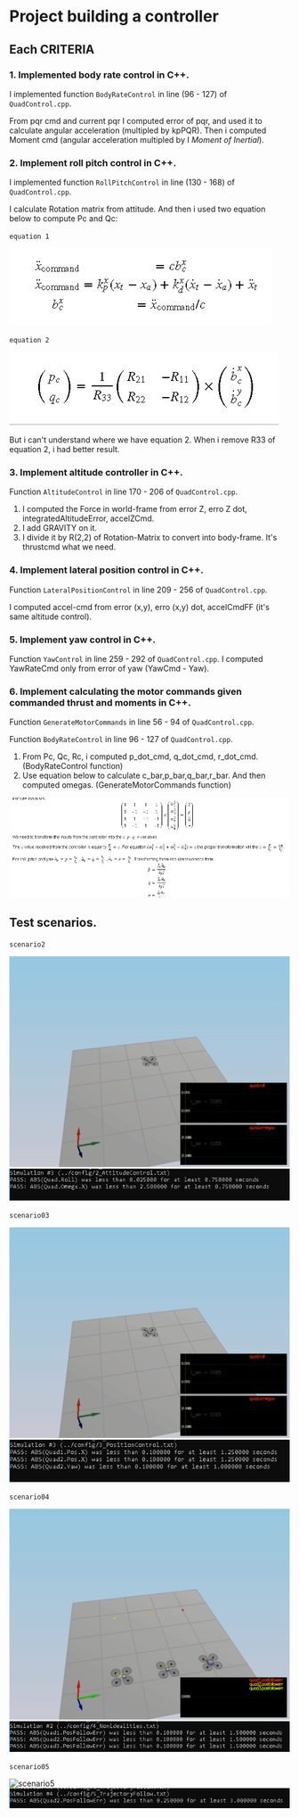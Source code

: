 # Project building a controller #

## Each CRITERIA ##

### 1. Implemented body rate control in C++. ###

I implemented function `BodyRateControl` in line (96 - 127) of `QuadControl.cpp`.

From pqr cmd and current pqr I computed error of pqr, and used it to calculate angular acceleration (multipled by kpPQR). Then i computed Moment cmd (angular acceleration multipled by I *Moment of Inertial*).

### 2. Implement roll pitch control in C++. ###

I implemented function `RollPitchControl` in line (130 - 168) of `QuadControl.cpp`.

I calculate Rotation matrix from attitude. And then i used two equation below to compute Pc and Qc:

`equation 1`

![equation1](./animations/rollpitch_equation1.png)

`equation 2`

![equation2](./animations/rollpitch_equation2.png)

But i can't understand where we have equation 2. When i remove R33 of equation 2, i had better result.

### 3. Implement altitude controller in C++. ###

Function `AltitudeControl` in line 170 - 206 of `QuadControl.cpp`.

1. I computed the Force in world-frame from error Z, erro Z dot, integratedAltitudeError, accelZCmd.
2. I add GRAVITY on it.
3. I divide it by R(2,2) of Rotation-Matrix to convert into body-frame. It's thrustcmd what we need.

### 4. Implement lateral position control in C++. ###

Function `LateralPositionControl` in line 209 - 256 of `QuadControl.cpp`.

I computed accel-cmd from error (x,y), erro (x,y) dot, accelCmdFF (it's same altitude control).

### 5. Implement yaw control in C++. ###

Function `YawControl` in line 259 - 292 of `QuadControl.cpp`.
I computed YawRateCmd only from error of yaw (YawCmd - Yaw).

### 6. Implement calculating the motor commands given commanded thrust and moments in C++. ###

Function `GenerateMotorCommands` in line 56 - 94 of `QuadControl.cpp`.

Function `BodyRateControl` in line 96 - 127 of `QuadControl.cpp`.

1. From Pc, Qc, Rc, i computed p_dot_cmd, q_dot_cmd, r_dot_cmd. (BodyRateControl function)
2. Use equation below to calculate c_bar,p_bar,q_bar,r_bar. And then computed omegas. (GenerateMotorCommands function)

 ![equation](./animations/omega_equation.png)
 
## Test scenarios. ##
 
`scenario2`
 
![scenario2](./animations/scenario2.gif)
![output](./animations/output_02.png)

`scenario03`
 
![scenario3](./animations/scenario2.gif)
![output](./animations/output_03.png)
 
`scenario04`

![scenario4](./animations/scenario4.gif)
![output](./animations/output_04.png)
 
`scenario05`

![scenario5](./animations/scenario5.gif)
![output](./animations/output_05.png)
